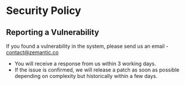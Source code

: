 # Security Policy

## Reporting a Vulnerability

If you found a vulnerability in the system, please send us an email - contact@zemantic.co 

- You will receive a response from us within 3 working days.
- If the issue is confirmed, we will release a patch as soon as possible depending on complexity but historically within a few days.
